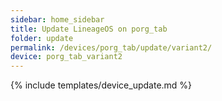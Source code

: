 ```yaml
---
sidebar: home_sidebar
title: Update LineageOS on porg_tab
folder: update
permalink: /devices/porg_tab/update/variant2/
device: porg_tab_variant2
---
```

{% include templates/device_update.md %}

